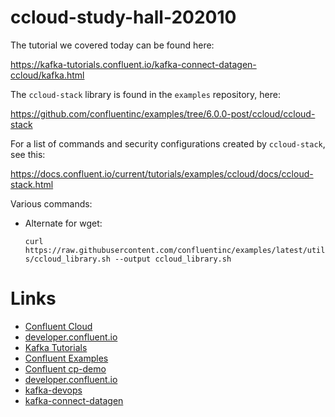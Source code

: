 # ccloud-study-hall-202010

The tutorial we covered today can be found here:

  https://kafka-tutorials.confluent.io/kafka-connect-datagen-ccloud/kafka.html

The `ccloud-stack` library is found in the `examples` repository, here: 

  https://github.com/confluentinc/examples/tree/6.0.0-post/ccloud/ccloud-stack 

For a list of commands and security configurations created by `ccloud-stack`, see this:

  https://docs.confluent.io/current/tutorials/examples/ccloud/docs/ccloud-stack.html

Various commands:

* Alternate for wget:

	`curl https://raw.githubusercontent.com/confluentinc/examples/latest/utils/ccloud_library.sh --output ccloud_library.sh`

# Links
 * [Confluent Cloud](https://www.confluent.io/confluent-cloud/)
 * [developer.confluent.io](https://developer.confluent.io/)
 * [Kafka Tutorials](https://kafka-tutorials.confluent.io/)
 * [Confluent Examples](https://github.com/confluentinc/examples)
 * [Confluent cp-demo](https://github.com/confluentinc/cp-demo)
 * [developer.confluent.io](https://developer.confluent.io/)
 * [kafka-devops](https://github.com/confluentinc/kafka-devops)
 * [kafka-connect-datagen](https://github.com/confluentinc/kafka-connect-datagen)

